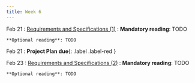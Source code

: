 ```yaml
---
title: Week 6
---
```


Feb 21
: [Requirements and Specifications (1)](#)
  : **Mandatory reading**: TODO

    **Optional reading**: TODO

Feb 21
 : **Project Plan due**{: .label .label-red } 

Feb 23
: [Requirements and Specifications (2)](#)
  : **Mandatory reading**: TODO

    **Optional reading**: TODO

